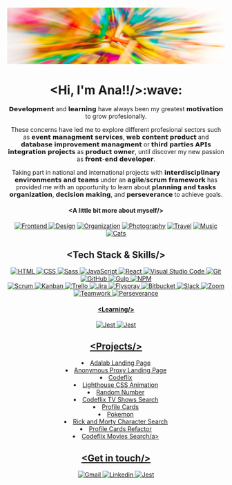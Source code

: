 ![Ana Guerra Abaroa Profile](./images/profile_banner.jpg)


<h1 align="center">&lt;Hi, I'm Ana!!/&gt;:wave:</h1>

<p align="center">𝗗𝗲𝘃𝗲𝗹𝗼𝗽𝗺𝗲𝗻𝘁 and 𝗹𝗲𝗮𝗿𝗻𝗶𝗻𝗴 have always been my greatest 𝗺𝗼𝘁𝗶𝘃𝗮𝘁𝗶𝗼𝗻 to grow profesionally.</p>

<p align="center">These concerns have led me to explore different profesional sectors such as 𝗲𝘃𝗲𝗻𝘁 𝗺𝗮𝗻𝗮𝗴𝗺𝗲𝗻𝘁 𝘀𝗲𝗿𝘃𝗶𝗰𝗲𝘀,   𝘄𝗲𝗯 𝗰𝗼𝗻𝘁𝗲𝗻𝘁 𝗽𝗿𝗼𝗱𝘂𝗰𝘁 and 𝗱𝗮𝘁𝗮𝗯𝗮𝘀𝗲 𝗶𝗺𝗽𝗿𝗼𝘃𝗲𝗺𝗲𝗻𝘁 𝗺𝗮𝗻𝗮𝗴𝗺𝗲𝗻𝘁 or 𝘁𝗵𝗶𝗿𝗱 𝗽𝗮𝗿𝘁𝗶𝗲𝘀 𝗔𝗣𝗜𝘀 𝗶𝗻𝘁𝗲𝗴𝗿𝗮𝘁𝗶𝗼𝗻 𝗽𝗿𝗼𝗷𝗲𝗰𝘁𝘀 as 𝗽𝗿𝗼𝗱𝘂𝗰𝘁 𝗼𝘄𝗻𝗲𝗿, until discover my new passion as 𝗳𝗿𝗼𝗻𝘁-𝗲𝗻𝗱 𝗱𝗲𝘃𝗲𝗹𝗼𝗽𝗲𝗿.</p>

<p align="center">Taking part in national and international projects with 𝗶𝗻𝘁𝗲𝗿𝗱𝗶𝘀𝗰𝗶𝗽𝗹𝗶𝗻𝗮𝗿𝘆 𝗲𝗻𝘃𝗶𝗿𝗼𝗻𝗺𝗲𝗻𝘁𝘀 𝗮𝗻𝗱 𝘁𝗲𝗮𝗺𝘀 under an 𝗮𝗴𝗶𝗹𝗲/𝘀𝗰𝗿𝘂𝗺 𝗳𝗿𝗮𝗺𝗲𝘄𝗼𝗿𝗸 has provided me with an opportunity to learn about 𝗽𝗹𝗮𝗻𝗻𝗶𝗻𝗴 𝗮𝗻𝗱 𝘁𝗮𝘀𝗸𝘀 𝗼𝗿𝗴𝗮𝗻𝗶𝘇𝗮𝘁𝗶𝗼𝗻,  𝗱𝗲𝗰𝗶𝘀𝗶𝗼𝗻 𝗺𝗮𝗸𝗶𝗻𝗴, and 𝗽𝗲𝗿𝘀𝗲𝘃𝗲𝗿𝗮𝗻𝗰𝗲 to achieve goals.</p>

<h4 align="center">&lt;A little bit more about myself/&gt;</h4>
  
<div align="center">
<a href="https://github.com/anaguerraabaroa"><img title="Frontend" alt="Frontend" src="https://icon-icons.com/icons2/936/PNG/32/open-laptop-computer_icon-icons.com_73474.png"</a>      
<a href="https://github.com/anaguerraabaroa"><img title="Design" alt="Design" src="https://icon-icons.com/icons2/2389/PNG/32/figma_logo_icon_145280.png"></a>      
<a href="https://github.com/anaguerraabaroa"><img title="Organization" alt="Organization" src="https://icon-icons.com/icons2/2644/PNG/32/kanban_fill_icon_159491.png"></a>  
<a href="https://github.com/anaguerraabaroa"><img title="Photography" alt="Photography" src="https://icon-icons.com/icons2/934/PNG/32/photo-camera-black-tool_icon-icons.com_72960.png"></a>      
<a href="https://github.com/anaguerraabaroa"><img title="Travel" alt="Travel" src="https://icon-icons.com/icons2/1862/PNG/32/planetearth_118372.png"></a>      
<a href="https://github.com/anaguerraabaroa"><img title="Music" alt="Music" src="https://icon-icons.com/icons2/607/PNG/32/headphone-audio-tool-in-black-version_icon-icons.com_56296.png"></a>           
<a href="https://github.com/anaguerraabaroa"><img title="Cats" alt="Cats" src="https://icon-icons.com/icons2/622/PNG/32/baidu-paw-logo_icon-icons.com_57182.png"></a>
</div>
  
<h2 align="center">&lt;Tech Stack & Skills/&gt;</h2>

<div align="center">
<a href="https://html.spec.whatwg.org/"><img title="HTML" alt="HTML" src="https://img.shields.io/badge/-HTML5-E34F26?style=flat&logo=html5&logoColor=white"</a>  
<a href="https://www.w3.org/Style/CSS/"><img title="CSS" alt="CSS" src="https://img.shields.io/badge/-CSS3-1572B6?style=flat&logo=css3&logoColor=white"</a> 
<a href="https://sass-lang.com/"><img title="Sass" alt="Sass" src="https://img.shields.io/badge/-SASS-cc6699?style=flat&logo=sass&logoColor=ffffff"</a> 
<a href="https://www.ecma-international.org/ecma-262/"><img title="JavaScript" alt="JavaScript" src="https://img.shields.io/badge/-JavaScript-F7DF1E?style=flat&logo=javascript&logoColor=black"</a> 
<a href="https://es.reactjs.org/"><img title="React" alt="React" src="https://img.shields.io/badge/-React-61DAFB?style=flat&logo=react&logoColor=black"</a> 
<a href="https://code.visualstudio.com/"><img title="Visual Studio Code" alt="Visual Studio Code" src="https://img.shields.io/badge/-VSCode-007ACC?style=flat&logo=visual-studio-code&logoColor=white"</a> 
<a href="https://git-scm.com/"><img title="Git" alt="Git" src="https://img.shields.io/badge/-Git-F05032?style=flat&logo=git&logoColor=white"</a> 
<a href="https://github.com/"><img title="GitHub" alt="GitHub" src="https://img.shields.io/badge/-GitHub-181717?style=flat&logo=github&logoColor=white"</a> 
<a href="https://gulpjs.com/"><img title="Gulp" alt="Gulp" src="https://img.shields.io/badge/-Gulp-CF4647?style=flat&logo=gulp&logoColor=white"</a> 
<a href="https://www.npmjs.com/"><img title="NPM" alt="NPM" src="https://img.shields.io/badge/-npm-CB3837?style=flat&logo=npm&logoColor=white"</a> 
</div>
  
<div align="center">
<a href="https://agilemanifesto.org/iso/es/manifesto.html"><img title="Scrum" alt="Scrum" src="https://img.shields.io/badge/-Scrum-0052CC?style=flat&logo=jira-software&logoColor=white"</a> 
<a href="https://kanbantool.com/kanban-library/introduction/"><img title="Kanban" alt="Kanban" src="https://img.shields.io/badge/-Kanban-0079BF?style=flat&logo=trello&logoColor=white"</a> 
<a href="https://trello.com/es/"><img title="Trello" alt="Trello" src="https://img.shields.io/badge/-Trello-0079BF?style=flat&logo=trello&logoColor=white"</a> 
<a href="https://www.atlassian.com/es/software/jira"><img title="Jira" alt="Jira" src="https://img.shields.io/badge/-Jira-0052CC?style=flat&logo=jira&logoColor=white"</a> 
<a href="https://www.flyspray.org/"><img title="Flyspray" alt="Flyspray" src="https://img.shields.io/badge/-Flyspray-0052CC?style=flat&logo=jira&logoColor=white"</a> 
<a href="https://bitbucket.org/"><img title="Bitbucket" alt="Bitbucket" src="https://img.shields.io/badge/-Bitbucket-0052CC?style=flat&logo=bitbucket&logoColor=white"</a>
<a href="https://slack.com/intl/es-es/"><img title="Slack" alt="Slack" src="https://img.shields.io/badge/-Slack-4A154B?style=flat&logo=slack&logoColor=white"</a> 
<a href="https://zoom.us/"><img title="Zoom" alt="Zoom" src="https://img.shields.io/badge/-Zoom-2D8CFF?style=flat&logo=zoom&logoColor=white"</a>
<a href="https://github.com/anaguerraabaroa/"><img title="Teamwork" alt="Teamwork" src="https://img.shields.io/badge/-Teamwork-6264A7?style=flat&logo=microsoft-teams&logoColor=white"</a> 
<a href="https://github.com/anaguerraabaroa/"><img title="Perseverance" alt="Perseverance" src="https://img.shields.io/badge/-Perseverance-4285F4?style=flat&logo=google-drive&logoColor=white"</a> 
</div>

<h4 align="center">&lt;Learning/&gt;</h4>
  
<div align="center">
<a href="https://jestjs.io/"><img title="Jest" alt="Jest" src="https://img.shields.io/badge/-Jest-C21325?style=flat&logo=jest&logoColor=white"</a>
<a href="https://testing-library.com/"><img title="Jest" alt="Jest" src="https://img.shields.io/badge/-Testing Library-E33332?style=flat&logo=testing-library&logoColor=white"</a>
</div>
  
<h2 align="center">&lt;Projects/&gt;</h2>

<div align="center">
  <li><a href="https://github.com/anaguerraabaroa/adalab-landing-page">Adalab Landing Page</a></li>
  <li><a href="https://github.com/anaguerraabaroa/anonymous-proxy-landing-page">Anonymous Proxy Landing Page</a></li>
   <li><a href="https://github.com/anaguerraabaroa/codeflix">Codeflix</a></li>
   <li><a href="https://github.com/anaguerraabaroa/lighthouse">Lighthouse CSS Animation</a></li>
   <li><a href="https://github.com/anaguerraabaroa/random-number">Random Number</a></li>
    <li><a href="https://github.com/anaguerraabaroa/javascript-codeflix-shows-search">Codeflix TV Shows Search</a></li>
  <li><a href="https://github.com/anaguerraabaroa/profile-cards">Profile Cards</a></li>
   <li><a href="https://github.com/anaguerraabaroa/pokemon">Pokemon</a></li>
   <li><a href="https://github.com/anaguerraabaroa/rick-and-morty-character-search">Rick and Morty Character Search</a></li>
   <li><a href="https://github.com/anaguerraabaroa/profile-cards-refactor">Profile Cards Refactor</a></li>
   <li><a href="https://github.com/anaguerraabaroa/react-codeflix-movies-search">Codeflix Movies Search/a></li>
</div>

<h2 align="center">&lt;Get in touch/&gt;</h2>

<div align="center">
  <a href="mailto:ana.guerra.abaroa@gmail.com"><img title="Gmail" alt="Gmail" src="https://img.shields.io/badge/-Gmail-EA4335?style=flat&logo=gmail&logoColor=white"</a>
    <a href="https://www.linkedin.com/in/anaguerraabaroa/"><img title="Linkedin" alt="Linkedin" src="https://img.shields.io/badge/-Linkedin-0077B5?style=flat&logo=linkedin&logoColor=white"</a>
      <a href="https://twitter.com/anaguerraabaroa/"><img title="Jest" alt="Jest" src="https://img.shields.io/badge/-Twitter-1DA1F2?style=flat&logo=twitter&logoColor=white"</a>
  </div>


